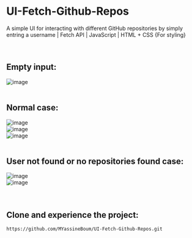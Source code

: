 # UI-Fetch-Github-Repos
A simple UI for interacting with different GitHub repositories by simply entring a username | Fetch API | JavaScript | HTML + CSS {For styling}
<br><br><br>
## Empty input:
![image](https://github.com/MYassineBoum/UI-Fetch-Github-Repos/assets/115194839/0779f8b7-0bba-4192-878f-06b2cdc3dfe1)
<br><br>
## Normal case:
![image](https://github.com/MYassineBoum/UI-Fetch-Github-Repos/assets/115194839/a8dd9f8c-a1e4-4a88-9c5b-fff8ec95c553)
<br>
![image](https://github.com/MYassineBoum/UI-Fetch-Github-Repos/assets/115194839/4d968582-0e55-4cad-8d21-fa8d2c572513)
<br>
![image](https://github.com/MYassineBoum/UI-Fetch-Github-Repos/assets/115194839/52607f36-6e69-45b5-933b-ba57aa0deb3e)
<br><br>
## User not found or no repositories found case:
![image](https://github.com/MYassineBoum/UI-Fetch-Github-Repos/assets/115194839/32fa8b4a-ec68-4d68-905c-2ae7b5fd3ff4)
<br>
![image](https://github.com/MYassineBoum/UI-Fetch-Github-Repos/assets/115194839/f7f8d83f-44f7-49c0-821c-0b5fcc2339bf)
<br><br><br>
## Clone and experience the project:
```
https://github.com/MYassineBoum/UI-Fetch-Github-Repos.git
```
